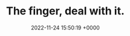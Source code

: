 ---
title: "The finger, deal with it."
link: "https://thatsthefinger.com"
date: "2022-11-24 15:50:19 +0000"
---
